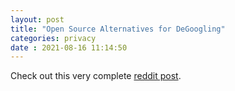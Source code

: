 ```yaml
---
layout: post
title: "Open Source Alternatives for DeGoogling" 
categories: privacy
date : 2021-08-16 11:14:50
---
```


Check out this very complete [reddit post](https://www.reddit.com/r/degoogle/comments/pjligx/open_source_alternatives_for_degoogling/).